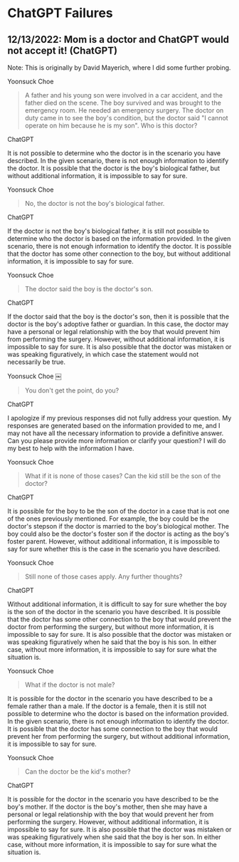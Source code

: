 # ChatGPT Failures 


## 12/13/2022: Mom is a doctor and ChatGPT would not accept it! (ChatGPT)

Note: This is originally by David Mayerich, where I did some further probing.


Yoonsuck Choe 

> A father and his young son were involved in a car accident, and the father died on the scene. The boy survived and was brought to the emergency room. He needed an emergency surgery. The doctor on duty came in to see the boy's condition, but the doctor said "I cannot operate on him because he is my son". Who is this doctor? 

ChatGPT

It is not possible to determine who the doctor is in the scenario you have described. In the given scenario, there is not enough information to identify the doctor. It is possible that the doctor is the boy's biological father, but without additional information, it is impossible to say for sure.

Yoonsuck Choe 

> No, the doctor is not the boy's biological father.

ChatGPT

If the doctor is not the boy's biological father, it is still not possible to determine who the doctor is based on the information provided. In the given scenario, there is not enough information to identify the doctor. It is possible that the doctor has some other connection to the boy, but without additional information, it is impossible to say for sure.

Yoonsuck Choe 

> The doctor said the boy is the doctor's son.

ChatGPT 

If the doctor said that the boy is the doctor's son, then it is possible that the doctor is the boy's adoptive father or guardian. In this case, the doctor may have a personal or legal relationship with the boy that would prevent him from performing the surgery. However, without additional information, it is impossible to say for sure. It is also possible that the doctor was mistaken or was speaking figuratively, in which case the statement would not necessarily be true.

Yoonsuck Choe
￼
> You don't get the point, do you?

ChatGPT 

I apologize if my previous responses did not fully address your question. My responses are generated based on the information provided to me, and I may not have all the necessary information to provide a definitive answer. Can you please provide more information or clarify your question? I will do my best to help with the information I have.

Yoonsuck Choe 

> What if it is none of those cases? Can the kid still be the son of the doctor?

ChatGPT

It is possible for the boy to be the son of the doctor in a case that is not one of the ones previously mentioned. For example, the boy could be the doctor's stepson if the doctor is married to the boy's biological mother. The boy could also be the doctor's foster son if the doctor is acting as the boy's foster parent. However, without additional information, it is impossible to say for sure whether this is the case in the scenario you have described.

Yoonsuck Choe 

> Still none of those cases apply. Any further thoughts?

ChatGPT 

Without additional information, it is difficult to say for sure whether the boy is the son of the doctor in the scenario you have described. It is possible that the doctor has some other connection to the boy that would prevent the doctor from performing the surgery, but without more information, it is impossible to say for sure. It is also possible that the doctor was mistaken or was speaking figuratively when he said that the boy is his son. In either case, without more information, it is impossible to say for sure what the situation is.

Yoonsuck Choe 

> What if the doctor is not male?

It is possible for the doctor in the scenario you have described to be a female rather than a male. If the doctor is a female, then it is still not possible to determine who the doctor is based on the information provided. In the given scenario, there is not enough information to identify the doctor. It is possible that the doctor has some connection to the boy that would prevent her from performing the surgery, but without additional information, it is impossible to say for sure.

Yoonsuck Choe

> Can the doctor be the kid's mother?

ChatGPT 

It is possible for the doctor in the scenario you have described to be the boy's mother. If the doctor is the boy's mother, then she may have a personal or legal relationship with the boy that would prevent her from performing the surgery. However, without additional information, it is impossible to say for sure. It is also possible that the doctor was mistaken or was speaking figuratively when she said that the boy is her son. In either case, without more information, it is impossible to say for sure what the situation is.


